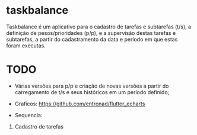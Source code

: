 # taskbalance

Taskbalance é um aplicativo para o cadastro de tarefas e subtarefas (t/s), a definição de pesos/prioridades (p/p), e a supervisão destas tarefas e subtarefas, a partir do cadastramento da data e período em que estas foram executas.


# TODO

- Várias versões para p/p e criação de novas versões a partir do carregamento de t/s e seus históricos em um período definido;

- Graficos:
https://github.com/entronad/flutter_echarts


- Sequencia:
1) Cadastro de tarefas
